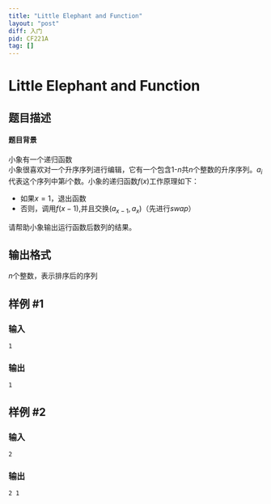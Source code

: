 ```yaml
---
title: "Little Elephant and Function"
layout: "post"
diff: 入门
pid: CF221A
tag: []
---
```


# Little Elephant and Function

## 题目描述

#### 题目背景  
小象有一个递归函数  
小象很喜欢对一个升序序列进行编辑，它有一个包含$1$-$n$共$n$个整数的升序序列。$a_i$代表这个序列中第$i$个数。小象的递归函数$f(x)$工作原理如下：

- 如果$x=1$，退出函数  
- 否则，调用$f(x-1)$,并且交换($a_{x-1},a_x$)（先进行$swap$）

请帮助小象输出运行函数后数列的结果。

## 输出格式

$n$个整数，表示排序后的序列

## 样例 #1

### 输入

```
1

```

### 输出

```
1 
```

## 样例 #2

### 输入

```
2

```

### 输出

```
2 1 
```

